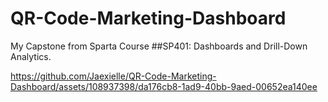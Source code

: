 # QR-Code-Marketing-Dashboard

My Capstone from Sparta Course ##SP401: Dashboards and Drill-Down Analytics.

https://github.com/Jaexielle/QR-Code-Marketing-Dashboard/assets/108937398/da176cb8-1ad9-40bb-9aed-00652ea140ee

